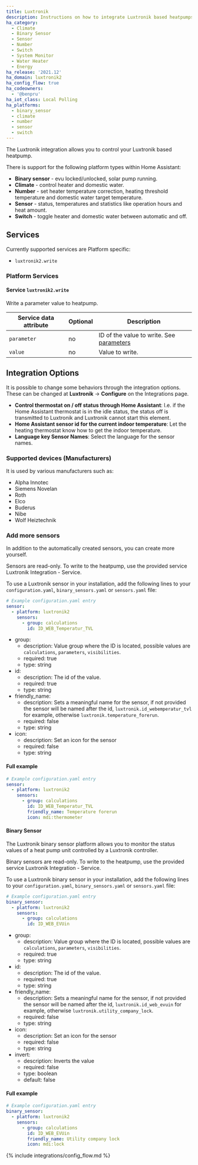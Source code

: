 ```yaml
---
title: Luxtronik
description: Instructions on how to integrate Luxtronik based heatpumps into Home Assistant.
ha_category:
  - Climate
  - Binary Sensor
  - Sensor
  - Number
  - Switch
  - System Monitor
  - Water Heater
  - Energy
ha_release: '2021.12'
ha_domain: luxtronik2
ha_config_flow: true
ha_codeowners:
  - '@benpru'
ha_iot_class: Local Polling
ha_platforms:
  - binary_sensor
  - climate
  - number
  - sensor
  - switch
---
```


The Luxtronik integration allows you to control your Luxtronik based heatpump.

There is support for the following platform types within Home Assistant:

- **Binary sensor** - evu locked/unlocked, solar pump running.
- **Climate** - control heater and domestic water.
- **Number** - set heater temperature correction, heating threshold temperature and domestic water target temperature.
- **Sensor** - status, temperatures and statistics like operation hours and heat amount.
- **Switch** - toggle heater and domestic water between automatic and off.

## Services

Currently supported services are Platform specific:

- `luxtronik2.write`

### Platform Services

#### Service `luxtronik2.write`

Write a parameter value to heatpump.

| Service data attribute | Optional | Description                                                                                                    |
| ---------------------- | -------- | -------------------------------------------------------------------------------------------------------------- |
| `parameter`            | no       | ID of the value to write. See [parameters](https://github.com/Bouni/python-luxtronik/blob/master/luxtronik/parameters.py) |
| `value`                | no       | Value to write.                                                                                                |


## Integration Options

It is possible to change some behaviors through the integration options.
These can be changed at **Luxtronik** -> **Configure** on the Integrations page.

- **Control thermostat on / off status through Home Assistant**: I.e. if the Home Assistant thermostat is in the idle status, the status off is transmitted to Luxtronik and Luxtronik cannot start this element.
- **Home Assistant sensor id for the current indoor temperature**: Let the heating thermostat know how to get the indoor temperature.
- **Language key Sensor Names**: Select the language for the sensor names.

### Supported devices (Manufacturers)

It is used by various manufacturers such as:

- Alpha Innotec
- Siemens Novelan
- Roth
- Elco
- Buderus
- Nibe
- Wolf Heiztechnik

### Add more sensors

In addition to the automatically created sensors, you can create more yourself.

Sensors are read-only. To write to the heatpump, use the provided service Luxtronik Integration - Service.

To use a Luxtronik sensor in your installation, add the following lines to your `configuration.yaml`, `binary_sensors.yaml` or `sensors.yaml` file:

```yaml
# Example configuration.yaml entry
sensor:
  - platform: luxtronik2
    sensors:
      - group: calculations
        id: ID_WEB_Temperatur_TVL
```

- group:
  - description: Value group where the ID is located, possible values are `calculations`, `parameters`, `visibilities`.
  - required: true
  - type: string
- id:
  - description: The id of the value.
  - required: true
  - type: string
- friendly_name:
  - description: Sets a meaningful name for the sensor, if not provided the sensor will be named after the id, `luxtronik.id_webemperatur_tvl` for example, otherwise `luxtronik.temperature_forerun`.
  - required: false
  - type: string
- icon:
  - description: Set an icon for the sensor
  - required: false
  - type: string

#### Full example

```yaml
# Example configuration.yaml entry
sensor:
  - platform: luxtronik2
    sensors:
      - group: calculations
        id: ID_WEB_Temperatur_TVL
        friendly_name: Temperature forerun
        icon: mdi:thermometer
```

#### Binary Sensor

The Luxtronik binary sensor platform allows you to monitor the status values of a heat pump unit controlled by a Luxtronik controller.

Binary sensors are read-only. To write to the heatpump, use the provided service Luxtronik Integration - Service.

To use a Luxtronik binary sensor in your installation, add the following lines to your `configuration.yaml`, `binary_sensors.yaml` or `sensors.yaml` file:

```yaml
# Example configuration.yaml entry
binary_sensor:
  - platform: luxtronik2
    sensors:
      - group: calculations
        id: ID_WEB_EVUin
```

- group:
  - description: Value group where the ID is located, possible values are `calculations`, `parameters`, `visibilities`.
  - required: true
  - type: string
- id:
  - description: The id of the value.
  - required: true
  - type: string
- friendly_name:
  - description: Sets a meaningful name for the sensor, if not provided the sensor will be named after the id, `luxtronik.id_web_evuin` for example, otherwise `luxtronik.utility_company_lock`.
  - required: false
  - type: string
- icon:
  - description: Set an icon for the sensor
  - required: false
  - type: string
- invert:
  - description: Inverts the value
  - required: false
  - type: boolean
  - default: false

#### Full example

```yaml
# Example configuration.yaml entry
binary_sensor:
  - platform: luxtronik2
    sensors:
      - group: calculations
        id: ID_WEB_EVUin
        friendly_name: Utility company lock
        icon: mdi:lock
```

{% include integrations/config_flow.md %}
